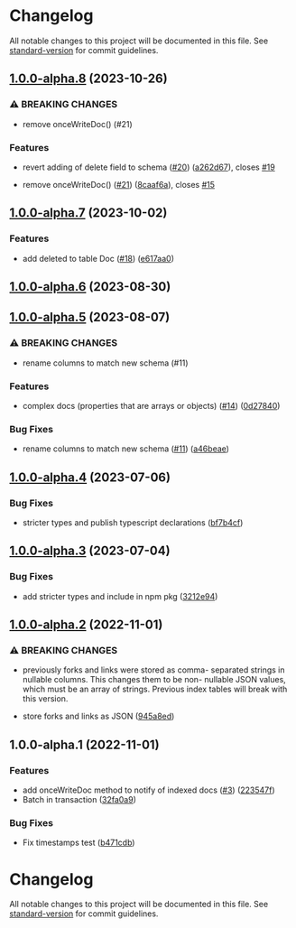 # Changelog

All notable changes to this project will be documented in this file. See [standard-version](https://github.com/conventional-changelog/standard-version) for commit guidelines.

## [1.0.0-alpha.8](https://github.com/digidem/mapeo-sqlite-indexer/compare/v1.0.0-alpha.7...v1.0.0-alpha.8) (2023-10-26)

### ⚠ BREAKING CHANGES

- remove onceWriteDoc() (#21)

### Features

- revert adding of delete field to schema ([#20](https://github.com/digidem/mapeo-sqlite-indexer/issues/20)) ([a262d67](https://github.com/digidem/mapeo-sqlite-indexer/commit/a262d676ad47967bbda71aeaacefd84f7327cf71)), closes [#19](https://github.com/digidem/mapeo-sqlite-indexer/issues/19)

- remove onceWriteDoc() ([#21](https://github.com/digidem/mapeo-sqlite-indexer/issues/21)) ([8caaf6a](https://github.com/digidem/mapeo-sqlite-indexer/commit/8caaf6a9becf191aca8b9072a53b7671245496c7)), closes [#15](https://github.com/digidem/mapeo-sqlite-indexer/issues/15)

## [1.0.0-alpha.7](https://github.com/digidem/mapeo-sqlite-indexer/compare/v1.0.0-alpha.6...v1.0.0-alpha.7) (2023-10-02)

### Features

- add deleted to table Doc ([#18](https://github.com/digidem/mapeo-sqlite-indexer/issues/18)) ([e617aa0](https://github.com/digidem/mapeo-sqlite-indexer/commit/e617aa0cf397c2cea9f281653fb7a2234a83ae37))

## [1.0.0-alpha.6](https://github.com/digidem/mapeo-sqlite-indexer/compare/v1.0.0-alpha.5...v1.0.0-alpha.6) (2023-08-30)

## [1.0.0-alpha.5](https://github.com/digidem/mapeo-sqlite-indexer/compare/v1.0.0-alpha.4...v1.0.0-alpha.5) (2023-08-07)

### ⚠ BREAKING CHANGES

- rename columns to match new schema (#11)

### Features

- complex docs (properties that are arrays or objects) ([#14](https://github.com/digidem/mapeo-sqlite-indexer/issues/14)) ([0d27840](https://github.com/digidem/mapeo-sqlite-indexer/commit/0d27840fd910897fea1269fb891cc4edf0443a3d))

### Bug Fixes

- rename columns to match new schema ([#11](https://github.com/digidem/mapeo-sqlite-indexer/issues/11)) ([a46beae](https://github.com/digidem/mapeo-sqlite-indexer/commit/a46beae2ae27f63edb0080f261d983b9df333b77))

## [1.0.0-alpha.4](https://github.com/digidem/mapeo-sqlite-indexer/compare/v1.0.0-alpha.2...v1.0.0-alpha.4) (2023-07-06)

### Bug Fixes

- stricter types and publish typescript declarations ([bf7b4cf](https://github.com/digidem/mapeo-sqlite-indexer/commit/bf7b4cf10c8bbf051daf6938b64b7a843fc2248c))

## [1.0.0-alpha.3](https://github.com/digidem/mapeo-sqlite-indexer/compare/v1.0.0-alpha.2...v1.0.0-alpha.3) (2023-07-04)

### Bug Fixes

- add stricter types and include in npm pkg ([3212e94](https://github.com/digidem/mapeo-sqlite-indexer/commit/3212e947332db55d61aef3df1fe3df0f3ea75bdd))

## [1.0.0-alpha.2](https://github.com/digidem/mapeo-sqlite-indexer/compare/v1.0.0-alpha.1...v1.0.0-alpha.2) (2022-11-01)

### ⚠ BREAKING CHANGES

- previously forks and links were stored as comma-
  separated strings in nullable columns. This changes them to be non-
  nullable JSON values, which must be an array of strings. Previous index
  tables will break with this version.

- store forks and links as JSON ([945a8ed](https://github.com/digidem/mapeo-sqlite-indexer/commit/945a8edea0d52de41427e4e73c4f937847ec2fef))

## 1.0.0-alpha.1 (2022-11-01)

### Features

- add onceWriteDoc method to notify of indexed docs ([#3](https://github.com/digidem/mapeo-sqlite-indexer/issues/3)) ([223547f](https://github.com/digidem/mapeo-sqlite-indexer/commit/223547f592ba3b436594da2a5c69d5aa5bb55444))
- Batch in transaction ([32fa0a9](https://github.com/digidem/mapeo-sqlite-indexer/commit/32fa0a91f6145d416772e52009b169199d55df09))

### Bug Fixes

- Fix timestamps test ([b471cdb](https://github.com/digidem/mapeo-sqlite-indexer/commit/b471cdb9afdd3ed5108cf40a0f656f5022f2687a))

# Changelog

All notable changes to this project will be documented in this file. See [standard-version](https://github.com/conventional-changelog/standard-version) for commit guidelines.

